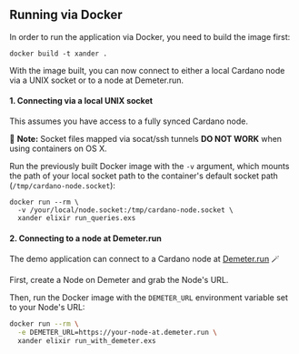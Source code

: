## Running via Docker

In order to run the application via Docker, you need to build the image first:

```
docker build -t xander .
```

With the image built, you can now connect to either a local Cardano node via a UNIX socket or to a node at Demeter.run.

#### 1. Connecting via a local UNIX socket

This assumes you have access to a fully synced Cardano node.

🚨 **Note:** Socket files mapped via socat/ssh tunnels **DO NOT WORK** when using containers on OS X.

Run the previously built Docker image with the `-v` argument, which mounts the path of your local socket path to 
the container's default socket path (`/tmp/cardano-node.socket`):

```
docker run --rm \
  -v /your/local/node.socket:/tmp/cardano-node.socket \
  xander elixir run_queries.exs
```

#### 2. Connecting to a node at Demeter.run

The demo application can connect to a Cardano node at [Demeter.run](https://demeter.run/) 🪄 

First, create a Node on Demeter and grab the Node's URL.

Then, run the Docker image with the `DEMETER_URL` environment variable set to your Node's URL:

```bash
docker run --rm \
  -e DEMETER_URL=https://your-node-at.demeter.run \
  xander elixir run_with_demeter.exs
```